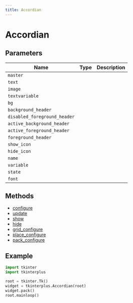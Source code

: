 ```yaml
---
title: Accordian
---
```


# Accordian

## Parameters

| Name                       | Type | Description |
| -------------------------- | ---- | ----------- |
| `master`                     |      |             |
| `text`                       |      |             |
| `image`                      |      |             |
| `textvariable`               |      |             |
| `bg`                         |      |             |
| `background_header`          |      |             |
| `disabled_foreground_header` |      |             |
| `active_background_header`   |      |             |
| `active_foreground_header`   |      |             |
| `foreground_header`          |      |             |
| `show_icon`                  |      |             |
| `hide_icon`                  |      |             |
| `name`                       |      |             |
| `variable`                   |      |             |
| `state`                      |      |             |
| `font`                       |      |             |

## Methods

- [configure](#configure)
- [update](#update)
- [show](#show)
- [hide](#hide)
- [grid_configure](#grid_configure)
- [place_configure](#place_configure)
- [pack_configure](#pack_configure)

## Example

```py
import tkinter
import tkinterplus

root = tkinter.Tk()
widget = tkinterplus.Accordian(root)
widget.pack()
root.mainloop()
```
